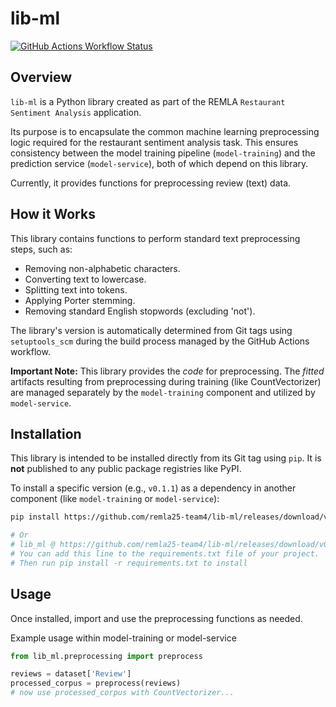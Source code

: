 # lib-ml

[![GitHub Actions Workflow Status](https://github.com/remla25-team4/lib-ml/actions/workflows/release.yml/badge.svg)](https://github.com/remla25-team4/lib-ml/actions/workflows/release.yml)

## Overview

`lib-ml` is a Python library created as part of the REMLA `Restaurant Sentiment Analysis` application.

Its purpose is to encapsulate the common machine learning preprocessing logic required for the restaurant sentiment analysis task. This ensures consistency between the model training pipeline (`model-training`) and the prediction service (`model-service`), both of which depend on this library.

Currently, it provides functions for preprocessing review (text) data.

## How it Works

This library contains functions to perform standard text preprocessing steps, such as:

* Removing non-alphabetic characters.
* Converting text to lowercase.
* Splitting text into tokens.
* Applying Porter stemming.
* Removing standard English stopwords (excluding 'not').

The library's version is automatically determined from Git tags using `setuptools_scm` during the build process managed by the GitHub Actions workflow.

**Important Note:** This library provides the *code* for preprocessing. The *fitted* artifacts resulting from preprocessing during training (like CountVectorizer) are managed separately by the `model-training` component and utilized by `model-service`.

## Installation

This library is intended to be installed directly from its Git tag using `pip`. It is **not** published to any public package registries like PyPI.

To install a specific version (e.g., `v0.1.1`) as a dependency in another component (like `model-training` or `model-service`):

```bash
pip install https://github.com/remla25-team4/lib-ml/releases/download/v0.1.1/lib_ml-0.1.1-py3-none-any.whl

# Or
# lib_ml @ https://github.com/remla25-team4/lib-ml/releases/download/v0.1.1/lib_ml-0.1.1-py3-none-any.whl
# You can add this line to the requirements.txt file of your project.
# Then run pip install -r requirements.txt to install
```

## Usage
Once installed, import and use the preprocessing functions as needed.

Example usage within model-training or model-service

```python
from lib_ml.preprocessing import preprocess

reviews = dataset['Review']
processed_corpus = preprocess(reviews)
# now use processed_corpus with CountVectorizer...
```